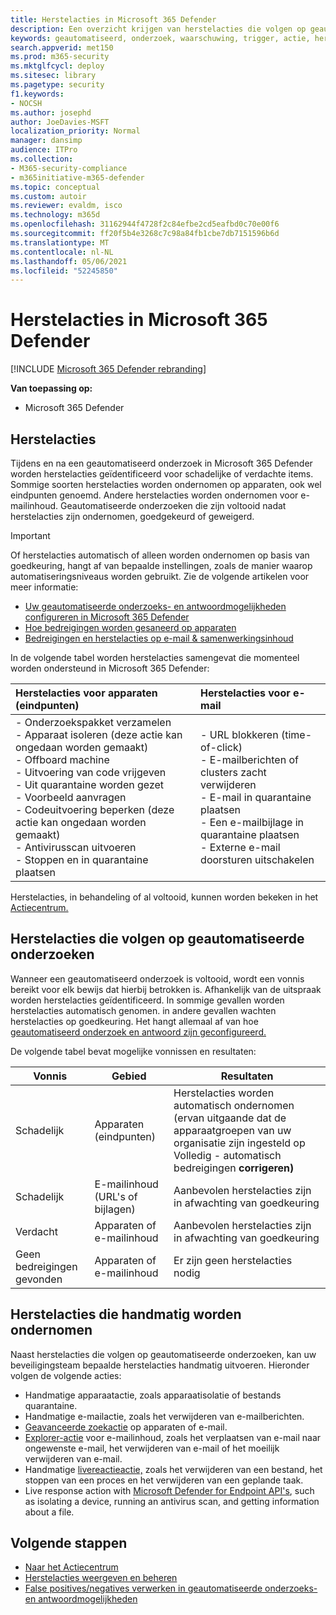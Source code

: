 ```yaml
---
title: Herstelacties in Microsoft 365 Defender
description: Een overzicht krijgen van herstelacties die volgen op geautomatiseerde onderzoeken in Microsoft 365 Defender
keywords: geautomatiseerd, onderzoek, waarschuwing, trigger, actie, herstel
search.appverid: met150
ms.prod: m365-security
ms.mktglfcycl: deploy
ms.sitesec: library
ms.pagetype: security
f1.keywords:
- NOCSH
ms.author: josephd
author: JoeDavies-MSFT
localization_priority: Normal
manager: dansimp
audience: ITPro
ms.collection:
- M365-security-compliance
- m365initiative-m365-defender
ms.topic: conceptual
ms.custom: autoir
ms.reviewer: evaldm, isco
ms.technology: m365d
ms.openlocfilehash: 31162944f4728f2c84efbe2cd5eafbd0c70e00f6
ms.sourcegitcommit: ff20f5b4e3268c7c98a84fb1cbe7db7151596b6d
ms.translationtype: MT
ms.contentlocale: nl-NL
ms.lasthandoff: 05/06/2021
ms.locfileid: "52245850"
---
```

# <a name="remediation-actions-in-microsoft-365-defender"></a>Herstelacties in Microsoft 365 Defender

[!INCLUDE [Microsoft 365 Defender rebranding](../includes/microsoft-defender.md)]


**Van toepassing op:**
- Microsoft 365 Defender

## <a name="remediation-actions"></a>Herstelacties

Tijdens en na een geautomatiseerd onderzoek in Microsoft 365 Defender worden herstelacties geïdentificeerd voor schadelijke of verdachte items. Sommige soorten herstelacties worden ondernomen op apparaten, ook wel eindpunten genoemd. Andere herstelacties worden ondernomen voor e-mailinhoud. Geautomatiseerde onderzoeken die zijn voltooid nadat herstelacties zijn ondernomen, goedgekeurd of geweigerd.

> [!IMPORTANT]
> Of herstelacties automatisch of alleen worden ondernomen op basis van goedkeuring, hangt af van bepaalde instellingen, zoals de manier waarop automatiseringsniveaus worden gebruikt. Zie de volgende artikelen voor meer informatie:
> - [Uw geautomatiseerde onderzoeks- en antwoordmogelijkheden configureren in Microsoft 365 Defender](m365d-configure-auto-investigation-response.md)
> - [Hoe bedreigingen worden gesaneerd op apparaten](../defender-endpoint/automated-investigations.md)
> - [Bedreigingen en herstelacties op e-mail & samenwerkingsinhoud](../office-365-security/air-remediation-actions.md#threats-and-remediation-actions)

In de volgende tabel worden herstelacties samengevat die momenteel worden ondersteund in Microsoft 365 Defender: 

|Herstelacties voor apparaten (eindpunten)  |Herstelacties voor e-mail  |
|:---------|:---------|
|- Onderzoekspakket verzamelen <br/>- Apparaat isoleren (deze actie kan ongedaan worden gemaakt)<br/>- Offboard machine <br/>- Uitvoering van code vrijgeven <br/>- Uit quarantaine worden gezet <br/>- Voorbeeld aanvragen <br/>- Codeuitvoering beperken (deze actie kan ongedaan worden gemaakt) <br/>- Antivirusscan uitvoeren <br/>- Stoppen en in quarantaine plaatsen      |- URL blokkeren (time-of-click)<br/>- E-mailberichten of clusters zacht verwijderen<br/>- E-mail in quarantaine plaatsen<br/>- Een e-mailbijlage in quarantaine plaatsen<br/>- Externe e-mail doorsturen uitschakelen          |

Herstelacties, in behandeling of al voltooid, kunnen worden bekeken in het [Actiecentrum.](m365d-action-center.md)

## <a name="remediation-actions-that-follow-automated-investigations"></a>Herstelacties die volgen op geautomatiseerde onderzoeken

Wanneer een geautomatiseerd onderzoek is voltooid, wordt een vonnis bereikt voor elk bewijs dat hierbij betrokken is. Afhankelijk van de uitspraak worden herstelacties geïdentificeerd. In sommige gevallen worden herstelacties automatisch genomen. in andere gevallen wachten herstelacties op goedkeuring. Het hangt allemaal af van hoe [geautomatiseerd onderzoek en antwoord zijn geconfigureerd.](m365d-configure-auto-investigation-response.md)

De volgende tabel bevat mogelijke vonnissen en resultaten:

| Vonnis    | Gebied    | Resultaten|
|------|------|------|
| Schadelijk    | Apparaten (eindpunten)    | Herstelacties worden automatisch ondernomen (ervan uitgaande [](m365d-configure-auto-investigation-response.md#review-or-change-the-automation-level-for-device-groups) dat de apparaatgroepen van uw organisatie zijn ingesteld op Volledig - automatisch bedreigingen **corrigeren)**|
| Schadelijk    | E-mailinhoud (URL's of bijlagen) | Aanbevolen herstelacties zijn in afwachting van goedkeuring|
| Verdacht    | Apparaten of e-mailinhoud | Aanbevolen herstelacties zijn in afwachting van goedkeuring|
| Geen bedreigingen gevonden    | Apparaten of e-mailinhoud    | Er zijn geen herstelacties nodig|


## <a name="remediation-actions-that-are-taken-manually"></a>Herstelacties die handmatig worden ondernomen

Naast herstelacties die volgen op geautomatiseerde onderzoeken, kan uw beveiligingsteam bepaalde herstelacties handmatig uitvoeren. Hieronder volgen de volgende acties:

- Handmatige apparaatactie, zoals apparaatisolatie of bestands quarantaine.
- Handmatige e-mailactie, zoals het verwijderen van e-mailberichten. 
- [Geavanceerde zoekactie](../defender-endpoint/advanced-hunting-overview.md) op apparaten of e-mail.
- [Explorer-actie](../office-365-security/threat-explorer.md) voor e-mailinhoud, zoals het verplaatsen van e-mail naar ongewenste e-mail, het verwijderen van e-mail of het moeilijk verwijderen van e-mail.
- Handmatige [livereactieactie,](https://docs.microsoft.com/windows/security/threat-protection/microsoft-defender-atp/live-response) zoals het verwijderen van een bestand, het stoppen van een proces en het verwijderen van een geplande taak.
- Live response action with [Microsoft Defender for Endpoint API's](../defender-endpoint/management-apis.md#microsoft-defender-for-endpoint-apis), such as isolating a device, running an antivirus scan, and getting information about a file. 

## <a name="next-steps"></a>Volgende stappen

- [Naar het Actiecentrum](m365d-action-center.md)
- [Herstelacties weergeven en beheren]( m365d-autoir-actions.md)
- [False positives/negatives verwerken in geautomatiseerde onderzoeks- en antwoordmogelijkheden](m365d-autoir-report-false-positives-negatives.md)
